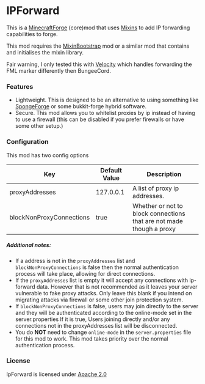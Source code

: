 # IPForward
This is a [MinecraftForge](https://minecraftforge.net) (core)mod that uses [Mixins](https://github.com/SpongePowered/Mixin) to add IP forwarding capabilities to forge.

This mod requires the [MixinBootstrap](https://github.com/LXGaming/MixinBootstrap) mod or a similar mod that contains and initialises the mixin library.

Fair warning, I only tested this with [Velocity](https://www.velocitypowered.com/) which handles forwarding the FML marker differently then BungeeCord. 

### Features
- Lightweight. This is designed to be an alternative to using something like [SpongeForge](https://www.spongepowered.org/) or some bukkit-forge hybrid software. 
- Secure. This mod allows you to whitelist proxies by ip instead of having to use a firewall (this can be disabled if you prefer firewalls or have some other setup.)


### Configuration
This mod has two config options

| Key | Default Value | Description |
| --- | --- | --- |
| proxyAddresses | 127.0.0.1 | A list of proxy ip addresses. |
| blockNonProxyConnections | true | Whether or not to block connections that are not made though a proxy |

##### Additional notes:
- If a address is not in the `proxyAddresses` list and `blockNonProxyConnections` is false then the normal authentication process will take place, allowing for direct connections.
- If the `proxyAddresses` list is empty it will accept any connections with ip-forward data. However that is not recommended as it leaves your server vulnerable to fake proxy attacks. Only leave this blank if you intend on migrating attacks via firewall or some other join protection system.
- If `blockNonProxyConnections` is false, users may join directly to the server and they will be authenticated according to the online-mode set in the server.properties If it is true, Users joining directly and/or any connections not in the proxyAddresses list will be disconnected.
- You do **NOT** need to change `online-mode` in the `server.properties` file for this mod to work. This mod takes priority over the normal authentication process.

### License 
IpForward is licensed under [Apache 2.0](https://www.apache.org/licenses/LICENSE-2.0)
